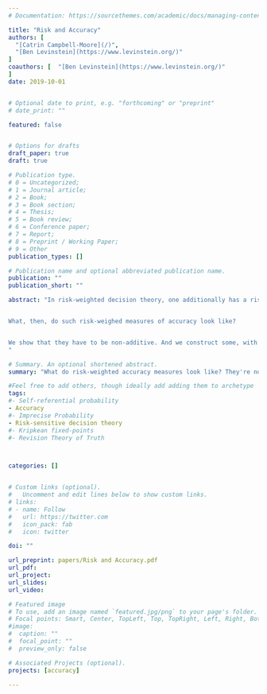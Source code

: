 ```yaml
---
# Documentation: https://sourcethemes.com/academic/docs/managing-content/

title: "Risk and Accuracy"
authors: [
  "[Catrin Campbell-Moore](/)",
  "[Ben Levinstein](https://www.levinstein.org/)"
]
coauthors: [  "[Ben Levinstein](https://www.levinstein.org/)"
]
date: 2019-10-01


# Optional date to print, e.g. "forthcoming" or "preprint"
# date_print: ""

featured: false


# Options for drafts
draft_paper: true
draft: true

# Publication type.
# 0 = Uncategorized;
# 1 = Journal article;
# 2 = Book;
# 3 = Book section;
# 4 = Thesis;
# 5 = Book review;
# 6 = Conference paper;
# 7 = Report;
# 8 = Preprint / Working Paper;
# 9 = Other
publication_types: []

# Publication name and optional abbreviated publication name.
publication: ""
publication_short: ""

abstract: "In risk-weighted decision theory, one additionally has a risk-profile which governs one's worst-case-scenario-style reasoning. Lara Buchak has recently promoted this as an account of rationality that goes beyond standard expected utility theory. We argue that what counts as an appropriate measure of accuracy for the risk-aware will differ from those for standard expected utility theory. In particular, the notion of strict propriety should be replaced by risk-weighed strict propriety.


What, then, do such risk-weighed measures of accuracy look like?


We show that they have to be non-additive. And we construct some, with which one can give a dominance argument for probabilism, however they are not truth-directed.
"

# Summary. An optional shortened abstract.
summary: "What do risk-weighted accuracy measures look like? They're non-additive. But we can find some."

#Feel free to add others, though ideally add adding them to archetype
tags:
#- Self-referential probability
- Accuracy
#- Imprecise Probability
- Risk-sensitive decision theory
#- Kripkean fixed-points
#- Revision Theory of Truth



categories: []


# Custom links (optional).
#   Uncomment and edit lines below to show custom links.
# links:
# - name: Follow
#   url: https://twitter.com
#   icon_pack: fab
#   icon: twitter

doi: ""

url_preprint: papers/Risk and Accuracy.pdf
url_pdf:
url_project:
url_slides:
url_video:

# Featured image
# To use, add an image named `featured.jpg/png` to your page's folder.
# Focal points: Smart, Center, TopLeft, Top, TopRight, Left, Right, BottomLeft, Bottom, BottomRight.
#image:
#  caption: ""
#  focal_point: ""
#  preview_only: false

# Associated Projects (optional).
projects: [accuracy]

---
```

